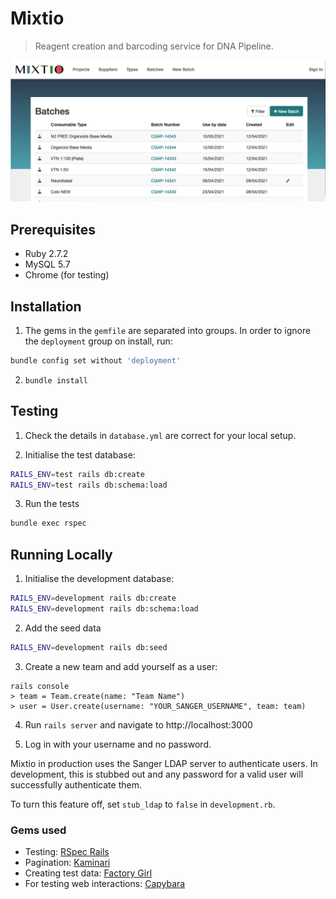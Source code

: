 # Mixtio

> Reagent creation and barcoding service for DNA Pipeline.

![](mixtio_screenshot.png)

## Prerequisites

- Ruby 2.7.2
- MySQL 5.7
- Chrome (for testing)

## Installation

1. The gems in the `gemfile` are separated into groups. In order to ignore the `deployment` group on install, run:

```bash
bundle config set without 'deployment'
```

2. `bundle install`


## Testing

1. Check the details in `database.yml` are correct for your local setup.

2. Initialise the test database:

```bash
RAILS_ENV=test rails db:create
RAILS_ENV=test rails db:schema:load
```

3. Run the tests

```bash
bundle exec rspec
```

## Running Locally

1. Initialise the development database:

```bash
RAILS_ENV=development rails db:create
RAILS_ENV=development rails db:schema:load
```

2. Add the seed data

```bash
RAILS_ENV=development rails db:seed
```

3. Create a new team and add yourself as a user:

~~~
rails console
> team = Team.create(name: "Team Name")
> user = User.create(username: "YOUR_SANGER_USERNAME", team: team)
~~~

4. Run `rails server` and navigate to http://localhost:3000

5. Log in with your username and no password.

Mixtio in production uses the Sanger LDAP server to authenticate users. In development, this is stubbed out and any password for a valid user will successfully authenticate them.

To turn this feature off, set `stub_ldap` to `false` in `development.rb`.

### Gems used
* Testing: [RSpec Rails](https://github.com/rspec/rspec-rails)
* Pagination: [Kaminari](https://github.com/kaminari/kaminari)
* Creating test data: [Factory Girl](https://github.com/thoughtbot/factory_girl)
* For testing web interactions: [Capybara](https://github.com/teamcapybara/capybara)
